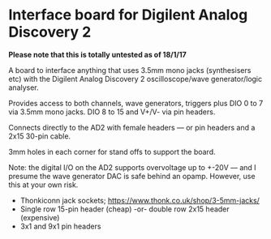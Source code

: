 # Interface board for Digilent Analog Discovery 2

**Please note that this is totally untested as of 18/1/17**

A board to interface anything that uses 3.5mm mono jacks (synthesisers etc) with the Digilent Analog Discovery 2 oscilloscope/wave generator/logic analyser.

Provides access to both channels, wave generators, triggers plus DIO 0 to 7 via 3.5mm mono jacks. DIO 8 to 15 and V+/V- via pin headers.

Connects directly to the AD2 with female headers — or pin headers and a 2x15 30-pin cable.

3mm holes in each corner for stand offs to support the board.

Note: the digital I/O on the AD2 supports overvoltage up to +-20V — and I presume the wave generator DAC is safe behind an opamp. However, use this at your own risk.

* Thonkiconn jack sockets; https://www.thonk.co.uk/shop/3-5mm-jacks/
* Single row 15-pin header (cheap) -or- double row 2x15 header (expensive)
* 3x1 and 9x1 pin headers
